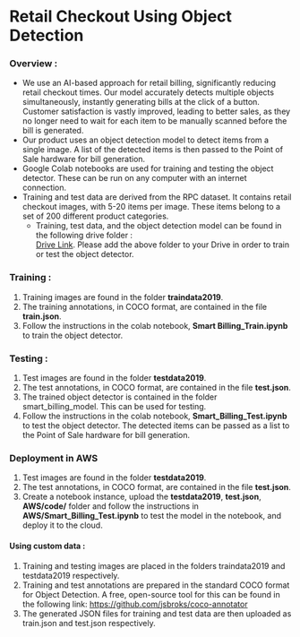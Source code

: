 # Retail Checkout Using Object Detection

### Overview : 
- We use an AI-based approach for retail billing, significantly reducing retail checkout times. Our model accurately detects multiple objects simultaneously, instantly generating bills at the click of a button. Customer satisfaction is vastly improved, leading to better sales, as they no longer need to wait for each item to be manually scanned before the bill is generated.
- Our product uses an object detection model to detect items from a single image. A list of the detected items is then passed to the Point of Sale hardware for bill generation.
- Google Colab notebooks are used for training and testing the object detector. These can be run on any computer with an internet connection.
- Training and test data are derived from the RPC dataset. It contains retail checkout images, with 5-20 items per image. These items belong to a set of 200 different product categories.    
  - Training, test data, and the object detection model can be found in the following drive folder : <br/>
		 [Drive Link](https://drive.google.com/open?id=10L1PLtX46ANJJ_RafmIREqSmqkeRz6_4). Please add the above folder to your Drive in order to train or test the object detector. 

### Training :
   1. Training images are found in the folder **traindata2019**.
   2. The training annotations, in COCO format, are contained in the file **train.json**.
   3. Follow the instructions in the colab notebook, **Smart Billing_Train.ipynb** to train the object detector.

### Testing :
   1. Test images are found in the folder **testdata2019**.
   2. The test annotations, in COCO format, are contained in the file **test.json**.
   3. The trained object detector is contained in the folder smart_billing_model. This can be used for testing.
   4. Follow the instructions in the colab notebook, **Smart_Billing_Test.ipynb** to test the object detector. The detected items can be passed as a list to the Point of Sale hardware for bill generation. 

### Deployment in AWS

  1. Test images are found in the folder **testdata2019**.
  2. The test annotations, in COCO format, are contained in the file **test.json**.
  3. Create a notebook instance, upload the **testdata2019**, **test.json**, **AWS/code/** folder  and follow the instructions in **AWS/Smart_Billing_Test.ipynb** to test the model in the notebook, and deploy it to the cloud.

#### Using custom data :
   1. Training and testing images are placed in the folders traindata2019 and testdata2019 respectively.
   2. Training and test annotations are prepared in the standard COCO format for Object Detection. A free, open-source tool for this can be found in the following link: https://github.com/jsbroks/coco-annotator
   3. The generated JSON files for training and test data are then uploaded as train.json and test.json respectively.

